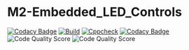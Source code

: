 # M2-Embedded_LED_Controls

[![Codacy Badge](https://api.codacy.com/project/badge/Grade/649166e38ec04b68a963681f6936f593)](https://app.codacy.com/gh/RAshwin990/M2-Embedded_LED_Controls?utm_source=github.com&utm_medium=referral&utm_content=RAshwin990/M2-Embedded_LED_Controls&utm_campaign=Badge_Grade_Settings)
[![Build](https://github.com/RAshwin990/M2-Embedded_LED_Controls/actions/workflows/compile.yml/badge.svg)](https://github.com/RAshwin990/M2-Embedded_LED_Controls/actions/workflows/compile.yml)
[![Cppcheck](https://github.com/RAshwin990/M2-Embedded_LED_Controls/actions/workflows/cppcheck.yml/badge.svg)](https://github.com/RAshwin990/M2-Embedded_LED_Controls/actions/workflows/cppcheck.yml)
[![Codacy Badge](https://app.codacy.com/project/badge/Grade/11e2ead06c3445ae92c41146ff5290f9)](https://www.codacy.com/gh/RAshwin990/M2-Embedded_LED_Controls/dashboard?utm_source=github.com&amp;utm_medium=referral&amp;utm_content=RAshwin990/M2-Embedded_LED_Controls&amp;utm_campaign=Badge_Grade)
![Code Quality Score](https://api.codiga.io/project/30174/score/svg)
![Code Quality Score](https://api.codiga.io/project/30174/status/svg)
